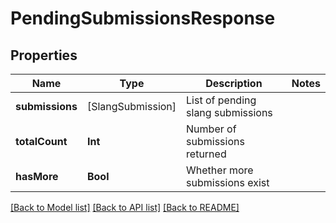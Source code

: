 # PendingSubmissionsResponse

## Properties
Name | Type | Description | Notes
------------ | ------------- | ------------- | -------------
**submissions** | [SlangSubmission] | List of pending slang submissions |
**totalCount** | **Int** | Number of submissions returned |
**hasMore** | **Bool** | Whether more submissions exist |

[[Back to Model list]](../README.md#documentation-for-models) [[Back to API list]](../README.md#documentation-for-api-endpoints) [[Back to README]](../README.md)
